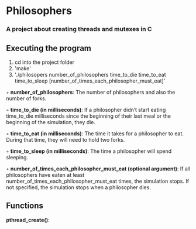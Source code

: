 # Philosophers
### A project about creating threads and mutexes in C

## Executing the program
1. cd into the project folder
2. 'make'
3. './philosopers number_of_philosophers time_to_die time_to_eat time_to_sleep [number_of_times_each_philosopher_must_eat]'

◦ **number_of_philosophers**: The number of philosophers and also the number of forks.

◦ **time_to_die (in milliseconds)**: If a philosopher didn’t start eating time_to_die milliseconds since the beginning of their last meal or the beginning of the simulation, they die.

◦ **time_to_eat (in milliseconds)**: The time it takes for a philosopher to eat. During that time, they will need to hold two forks.

◦ **time_to_sleep (in milliseconds)**: The time a philosopher will spend sleeping.

◦ **number_of_times_each_philosopher_must_eat (optional argument)**: If all philosophers have eaten at least number_of_times_each_philosopher_must_eat times, the simulation stops. If not specified, the simulation stops when a   philosopher dies.

## Functions

**pthread_create()**:

